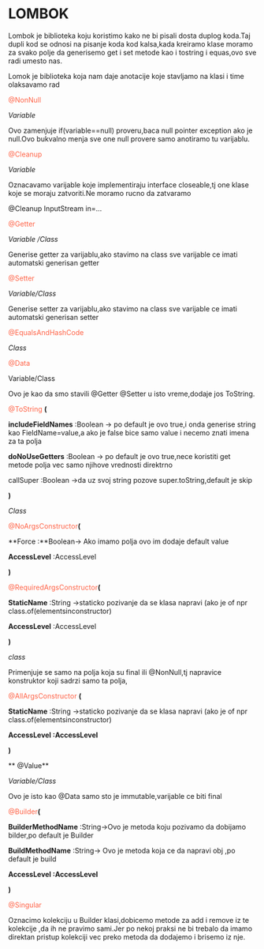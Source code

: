  

# LOMBOK

 

Lombok je biblioteka koju koristimo kako ne bi pisali dosta duplog koda.Taj dupli kod se odnosi na pisanje koda kod kalsa,kada kreiramo klase moramo za svako polje da generisemo get i set metode kao i tostring i equas,ovo sve radi umesto nas.

Lomok je biblioteka koja nam daje anotacije koje stavljamo na klasi i time olaksavamo rad

 

<span style="color:#ff6347">@NonNull</span>

  *Variable*

 

Ovo zamenjuje if(variable==null) proveru,baca null pointer exception ako je null.Ovo bukvalno menja sve one null provere samo anotiramo tu varijablu.

 

<span style="color:#ff6347">@Cleanup</span>

*Variable*

Oznacavamo varijable koje implementiraju interface closeable,tj one klase koje se moraju zatvoriti.Ne moramo rucno da zatvaramo 

@Cleanup InputStream in=…

<span style="color:#ff6347">@Getter</span>

*Variable /Class*

Generise getter za varijablu,ako stavimo na class sve varijable ce imati automatski generisan getter

 

<span style="color:#ff6347">@Setter</span>

*Variable/Class*

Generise setter za varijablu,ako stavimo na class sve varijable ce imati automatski generisan setter

 

<span style="color:#ff6347">@EqualsAndHashCode</span>

*Class*

 

<span style="color:#ff6347">@Data</span>

Variable/Class

Ovo je kao da smo stavili @Getter @Setter u isto vreme,dodaje jos ToString.

 

<span style="color:#ff6347">@ToString</span> **(**

**includeFieldNames** :Boolean -> po default je ovo true,i onda generise string kao FieldName=value,a ako je false bice samo value i necemo znati imena za ta polja

**doNoUseGetters** :Boolean -> po default je ovo true,nece koristiti get metode polja vec samo njihove vrednosti direktrno

callSuper :Boolean ->da uz svoj string pozove super.toString,default je skip

**)**

*Class*

 

<span style="color:#ff6347">@NoArgsConstructor</span>**(**

**Force :**Boolean-> Ako imamo polja ovo im dodaje default value

**AccessLevel** :AccessLevel

**)**

 

<span style="color:#ff6347">@RequiredArgsConstructor</span>**(**

**StaticName** :String ->staticko pozivanje da se klasa napravi (ako je of npr class.of(elementsinconstructor)

**AccessLevel** :AccessLevel

**)**

*class*

Primenjuje se samo na polja koja su final ili @NonNull,tj napravice konstruktor koji sadrzi samo ta polja,

 

<span style="color:#ff6347">@AllArgsConstructor</span> **(**

**StaticName** :String ->staticko pozivanje da se klasa napravi (ako je of npr class.of(elementsinconstructor)

**AccessLevel :AccessLevel**

**)**

**
 @Value**

*Variable/Class*

Ovo je isto kao @Data samo sto je immutable,varijable ce biti final

 

 

 

 

<span style="color:#ff6347">@Builder</span>**(**

**BuilderMethodName** :String->Ovo je metoda koju pozivamo da dobijamo bilder,po default je Builder

**BuildMethodName** :String-> Ovo je metoda koja ce da napravi obj ,po default je build

**AccessLevel :AccessLevel**

**)**

 

<span style="color:#ff6347">@Singular </span>

Oznacimo kolekciju u Builder klasi,dobicemo metode za add i remove iz te kolekcije ,da ih ne pravimo sami.Jer po nekoj praksi ne bi trebalo da imamo direktan pristup kolekciji vec preko metoda da dodajemo i brisemo iz nje.

 